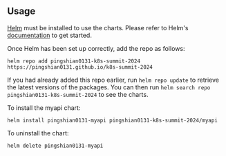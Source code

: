 ## Usage

[Helm](https://helm.sh) must be installed to use the charts.  Please refer to
Helm's [documentation](https://helm.sh/docs) to get started.

Once Helm has been set up correctly, add the repo as follows:

    helm repo add pingshian0131-k8s-summit-2024 https://pingshian0131.github.io/k8s-summit-2024

If you had already added this repo earlier, run `helm repo update` to retrieve the latest versions of the packages.  You can then run `helm search repo pingshian0131-k8s-summit-2024` to see the charts.

To install the myapi chart:

    helm install pingshian0131-myapi pingshian0131-k8s-summit-2024/myapi

To uninstall the chart:

    helm delete pingshian0131-myapi

